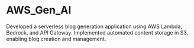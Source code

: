 # AWS_Gen_AI
Developed a serverless blog generation application using AWS Lambda, Bedrock, and API Gateway. Implemented automated content storage in S3, enabling blog creation and management.
